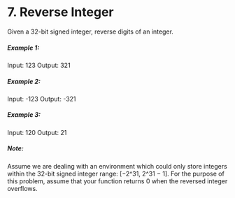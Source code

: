 # 7. Reverse Integer

Given a 32-bit signed integer, reverse digits of an integer.

##### Example 1:

Input: 123
Output: 321

##### Example 2:

Input: -123
Output: -321

##### Example 3:

Input: 120
Output: 21

##### Note:

Assume we are dealing with an environment which could only store integers within the 32-bit signed integer range: [−2^31,  2^31 − 1]. For the purpose of this problem, assume that your function returns 0 when the reversed integer overflows.